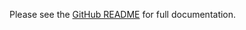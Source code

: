 <!-- README for NPM; the one for GitHub is in .github directory. -->

Please see the [GitHub README](https://github.com/ivan7237d/1log/tree/master/packages/function) for full documentation.
